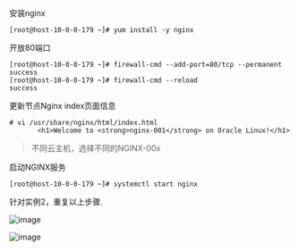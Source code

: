 



安装nginx
```
[root@host-10-0-0-179 ~]# yum install -y nginx
```

开放80端口

```
[root@host-10-0-0-179 ~]# firewall-cmd --add-port=80/tcp --permanent
success
[root@host-10-0-0-179 ~]# firewall-cmd --reload
success
```
更新节点Nginx index页面信息

```
# vi /usr/share/nginx/html/index.html
       <h1>Welcome to <strong>nginx-001</strong> on Oracle Linux!</h1>
```
> 不同云主机，选择不同的NGINX-00x

启动NGINX服务

```
[root@host-10-0-0-179 ~]# systemctl start nginx
```

针对实例2，重复以上步骤.


![image](https://user-images.githubusercontent.com/4653664/177256946-5badb721-c89c-4d86-87ad-271fbd56b368.png)





![image](https://user-images.githubusercontent.com/4653664/177259569-cd426dbf-e579-428c-84c5-7edefca005b4.png)

